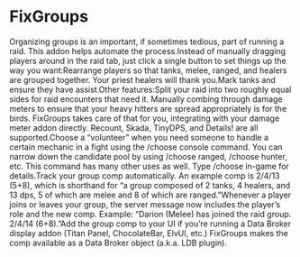 # FixGroups

Organizing groups is an important, if sometimes tedious, part of running a raid. This addon helps automate the process.Instead of manually dragging players around in the raid tab, just click a single button to set things up the way you want:Rearrange players so that tanks, melee, ranged, and healers are grouped together. Your priest healers will thank you.Mark tanks and ensure they have assist.Other features:Split your raid into two roughly equal sides for raid encounters that need it. Manually combing through damage meters to ensure that your heavy hitters are spread appropriately is for the birds. FixGroups takes care of that for you, integrating with your damage meter addon directly. Recount, Skada, TinyDPS, and Details! are all supported.Choose a “volunteer” when you need someone to handle a certain mechanic in a fight using the /choose console command. You can narrow down the candidate pool by using /choose ranged, /choose hunter, etc. This command has many other uses as well. Type /choose in-game for details.Track your group comp automatically. An example comp is 2/4/13 (5+8), which is shorthand for “a group composed of 2 tanks, 4 healers, and 13 dps, 5 of which are melee and 8 of which are ranged.”Whenever a player joins or leaves your group, the server message now includes the player’s role and the new comp. Example: “Darion (Melee) has joined the raid group. 2/4/14 (6+8).”Add the group comp to your UI if you’re running a Data Broker display addon (Titan Panel, ChocolateBar, ElvUI, etc.) FixGroups makes the comp available as a Data Broker object (a.k.a. LDB plugin).
